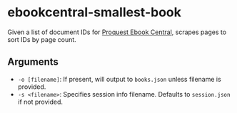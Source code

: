 # ebookcentral-smallest-book

Given a list of document IDs for [Proquest Ebook Central](https://ebookcentral.proquest.com/), scrapes pages to sort IDs by page count.

## Arguments

- `-o [filename]`: If present, will output to `books.json` unless filename is provided.
- `-s <filename>`: Specifies session info filename. Defaults to `session.json` if not provided.
